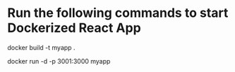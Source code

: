 # Run the following commands to start Dockerized React App

docker build -t myapp .

docker run -d -p 3001:3000 myapp 


